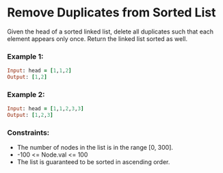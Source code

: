 # Remove Duplicates from Sorted List

Given the head of a sorted linked list, delete all duplicates such that each element appears only once. Return the linked list sorted as well.

### Example 1:
```ruby
Input: head = [1,1,2]
Output: [1,2]
```
### Example 2:
```ruby
Input: head = [1,1,2,3,3]
Output: [1,2,3]
```
### Constraints:

- The number of nodes in the list is in the range [0, 300].
- -100 <= Node.val <= 100
- The list is guaranteed to be sorted in ascending order.